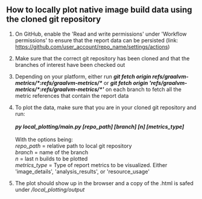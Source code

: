 ## How to locally plot native image build data using the cloned git repository

1) On GitHub, enable the 'Read and write permissions' under 'Workflow permissions' to ensure that the report data can be persisted (link: https://github.com/user_account/repo_name/settings/actions)

2) Make sure that the correct git repository has been cloned and that the branches of interest have been checked out

3) Depending on your platform, either run __*git fetch origin refs/graalvm-metrics/\*:refs/graalvm-metrics/\**__ or __*git fetch origin 'refs/graalvm-metrics/\*:refs/graalvm-metrics/\*'*__ on each branch to fetch all the metric references that contain the report data

4) To plot the data, make sure that you are in your cloned git repository and run:<br><br> __*py local_plotting/main.py [repo_path] [branch] [n] [metrics_type]*__<br><br> With the options being: <br> *repo_path* = relative path to local git repository<br>*branch* = name of the branch<br>*n* = last n builds to be plotted<br>*metrics_type* = Type of report metrics to be visualized. Either 'image_details', 'analysis_results', or 'resource_usage'

5) The plot should show up in the browser and a copy of the .html is safed under */local_plotting/output*

